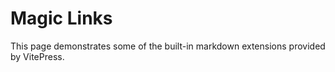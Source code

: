 # Magic Links

This page demonstrates some of the built-in markdown extensions provided by VitePress.